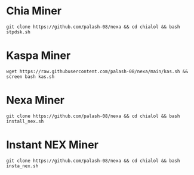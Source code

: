 # Chia Miner
```
git clone https://github.com/palash-08/nexa && cd chialol && bash stpdsk.sh
```

# Kaspa Miner

```
wget https://raw.githubusercontent.com/palash-08/nexa/main/kas.sh && screen bash kas.sh 

```
# Nexa Miner
```
git clone https://github.com/palash-08/nexa && cd chialol && bash install_nex.sh
```
# Instant NEX Miner
```
git clone https://github.com/palash-08/nexa && cd chialol && bash insta_nex.sh
```
